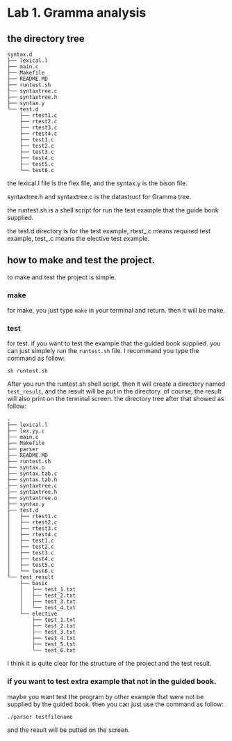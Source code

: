 # Lab 1. Gramma analysis

## the directory tree  

```
syntax.d
├── lexical.l
├── main.c
├── Makefile
├── README.MD
├── runtest.sh
├── syntaxtree.c
├── syntaxtree.h
├── syntax.y
└── test.d
    ├── rtest1.c
    ├── rtest2.c
    ├── rtest3.c
    ├── rtest4.c
    ├── test1.c
    ├── test2.c
    ├── test3.c
    ├── test4.c
    ├── test5.c
    └── test6.c
```  

the lexical.l file is the flex file, and the syntax.y is the bison file.  

syntaxtree.h and syntaxtree.c is the datastruct for Gramma tree.  

the runtest.sh is a shell script for run the test example that the guide book supplied.  

the test.d directory is for the test example, rtest_.c means required test example, test_.c means the elective test example.  

## how to make and test the project.

to make and test the project is simple.  

### make

for make, you just type ` make ` in your terminal and return. then it will be make.

### test

for test. if you want to test the example that the guided book supplied. you can just simplely run the ` runtest.sh ` file. I recommand you type the command as follow:
```
sh runtest.sh
```
After you run the runtest.sh shell script. then it will create a directory named ` test_result `, and the result will be put in the directory. of course, the result will also print on the terminal screen. the directory tree after that showed as follow:
```
.
├── lexical.l
├── lex.yy.c
├── main.c
├── Makefile
├── parser
├── README.MD
├── runtest.sh
├── syntax.o
├── syntax.tab.c
├── syntax.tab.h
├── syntaxtree.c
├── syntaxtree.h
├── syntaxtree.o
├── syntax.y
├── test.d
│   ├── rtest1.c
│   ├── rtest2.c
│   ├── rtest3.c
│   ├── rtest4.c
│   ├── test1.c
│   ├── test2.c
│   ├── test3.c
│   ├── test4.c
│   ├── test5.c
│   └── test6.c
└── test_result
    ├── basic
    │   ├── test_1.txt
    │   ├── test_2.txt
    │   ├── test_3.txt
    │   └── test_4.txt
    └── elective
        ├── test_1.txt
        ├── test_2.txt
        ├── test_3.txt
        ├── test_4.txt
        ├── test_5.txt
        └── test_6.txt
```
I think it is quite clear for the structure of the project and the test result.

### if you want to test extra example that not in the guided book.

maybe you want test the program by other example that were not be supplied by the guided book. then you can just use the command as follow:
```
./parser testfilename
```
and the result will be putted on the screen.